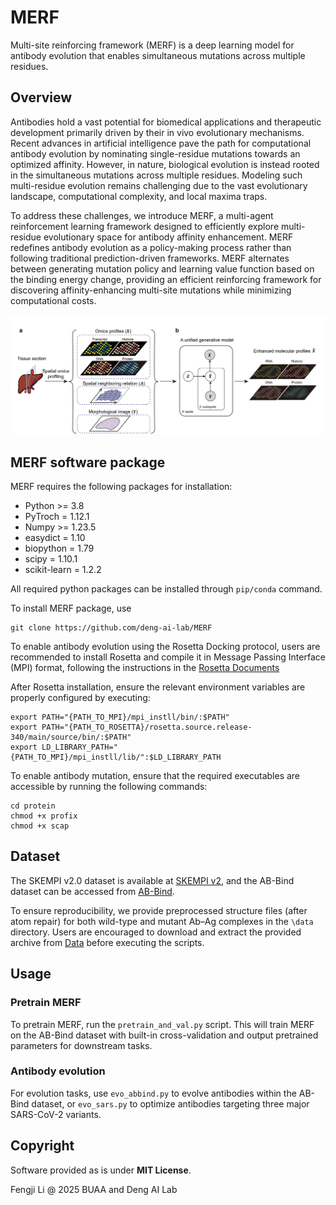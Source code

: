 # MERF 

Multi-site reinforcing framework (MERF) is a deep learning model for antibody evolution that enables simultaneous mutations across multiple residues.

## Overview

Antibodies hold a vast potential for biomedical applications and therapeutic development primarily driven by their in vivo evolutionary mechanisms. Recent advances in artificial intelligence pave the path for computational antibody evolution by nominating single-residue mutations towards an optimized affinity. However, in nature, biological evolution is instead rooted in the simultaneous mutations across multiple residues. Modeling such multi-residue evolution remains challenging due to the vast evolutionary landscape, computational complexity, and local maxima traps. 

To address these challenges, we introduce MERF, a multi-agent reinforcement learning framework designed to efficiently explore multi-residue evolutionary space for antibody affinity enhancement. MERF redefines antibody evolution as a policy-making process rather than following traditional prediction-driven frameworks. MERF alternates between generating mutation policy and learning value function based on the binding energy change, providing an efficient reinforcing framework for discovering affinity-enhancing multi-site mutations while minimizing computational costs.

![Overview of MERF](overview.png)

## MERF software package

MERF requires the following packages for installation:

- Python >= 3.8
- PyTroch = 1.12.1
- Numpy >= 1.23.5
- easydict = 1.10
- biopython = 1.79
- scipy = 1.10.1
- scikit-learn = 1.2.2

All required python packages can be installed through `pip/conda` command. 

To install MERF package, use

```terminal
git clone https://github.com/deng-ai-lab/MERF
```

To enable antibody evolution using the Rosetta Docking protocol, users are recommended to install Rosetta and compile it in Message Passing Interface (MPI) format, following the instructions in the [Rosetta Documents](https://docs.rosettacommons.org/demos/latest/tutorials/install_build/install_build)

After Rosetta installation, ensure the relevant environment variables are properly configured by executing:

```
export PATH="{PATH_TO_MPI}/mpi_instll/bin/:$PATH"
export PATH="{PATH_TO_ROSETTA}/rosetta.source.release-340/main/source/bin/:$PATH"
export LD_LIBRARY_PATH="{PATH_TO_MPI}/mpi_instll/lib/":$LD_LIBRARY_PATH
```

To enable antibody mutation, ensure that the required executables are accessible by running the following commands:
```
cd protein
chmod +x profix
chmod +x scap
```

## Dataset

The SKEMPI v2.0 dataset is available at [SKEMPI v2](https://life.bsc.es/pid/skempi2/), and the AB-Bind dataset can be accessed from [AB-Bind](https://github.com/sarahsirin/AB-Bind-Database).

To ensure reproducibility, we provide preprocessed structure files (after atom repair) for both wild-type and mutant Ab–Ag complexes in the `\data` directory. Users are encouraged to download and extract the provided archive from [Data](https://bhpan.buaa.edu.cn/link/AA4559117CC4E843D9BF9AC782C5D4E009) before executing the scripts.

## Usage

### Pretrain MERF

To pretrain MERF, run the `pretrain_and_val.py` script. This will train MERF on the AB-Bind dataset with built-in cross-validation and output pretrained parameters for downstream tasks.

### Antibody evolution

For evolution tasks, use `evo_abbind.py` to evolve antibodies within the AB-Bind dataset, or `evo_sars.py` to optimize antibodies targeting three major SARS-CoV-2 variants.

## Copyright
Software provided as is under **MIT License**.

Fengji Li @ 2025 BUAA and Deng AI Lab